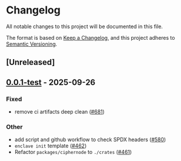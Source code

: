 # Changelog
All notable changes to this project will be documented in this file.

The format is based on [Keep a Changelog](https://keepachangelog.com/en/1.0.0/),
and this project adheres to [Semantic Versioning](https://semver.org/spec/v2.0.0.html).

## [Unreleased]

## [0.0.1-test](https://github.com/gnosisguild/enclave/releases/tag/e3-data-v0.0.1-test) - 2025-09-26

### Fixed
- remove ci artifacts deep clean ([#681](https://github.com/gnosisguild/enclave/pull/681))

### Other
- add script and github workflow to check SPDX headers ([#580](https://github.com/gnosisguild/enclave/pull/580))
- `enclave init` template ([#462](https://github.com/gnosisguild/enclave/pull/462))
- Refactor `packages/ciphernode` to `./crates` ([#461](https://github.com/gnosisguild/enclave/pull/461))
